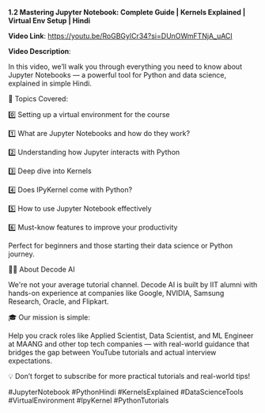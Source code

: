 **1.2 Mastering Jupyter Notebook: Complete Guide | Kernels Explained | Virtual Env Setup | Hindi**

**Video Link**: https://youtu.be/RoGBGylCr34?si=DUnOWmFTNjA_uACI

**Video Description**:

In this video, we’ll walk you through everything you need to know about Jupyter Notebooks — a powerful tool for Python and data science, explained in simple Hindi.

📘 Topics Covered:

0️⃣ Setting up a virtual environment for the course

1️⃣ What are Jupyter Notebooks and how do they work?

2️⃣ Understanding how Jupyter interacts with Python

3️⃣ Deep dive into Kernels

4️⃣ Does IPyKernel come with Python?

5️⃣ How to use Jupyter Notebook effectively

6️⃣ Must-know features to improve your productivity

Perfect for beginners and those starting their data science or Python journey.

👨‍💻 About Decode AI

We're not your average tutorial channel. Decode AI is built by IIT alumni with hands-on experience at companies like Google, NVIDIA, Samsung Research, Oracle, and Flipkart.

🎓 Our mission is simple:

Help you crack roles like Applied Scientist, Data Scientist, and ML Engineer at MAANG and other top tech companies — with real-world guidance that bridges the gap between YouTube tutorials and actual interview expectations.

💡 Don’t forget to subscribe for more practical tutorials and real-world tips!

#JupyterNotebook #PythonHindi #KernelsExplained #DataScienceTools #VirtualEnvironment #IpyKernel #PythonTutorials
